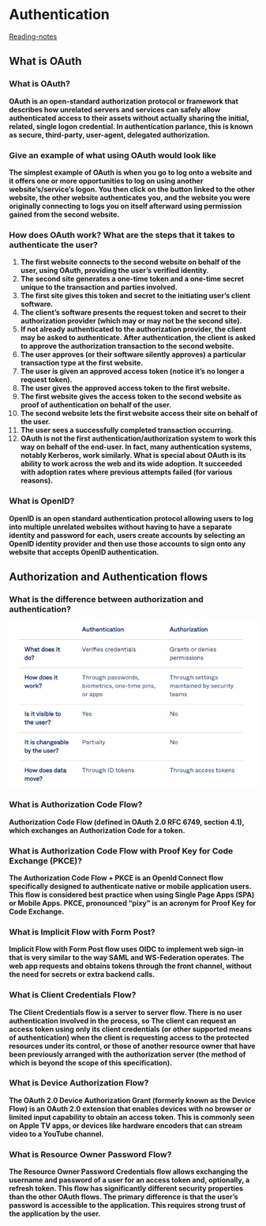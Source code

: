 # Authentication

[Reading-notes](https://odehyazan.github.io/reading-notes/)

## What is OAuth

### What is OAuth?

**OAuth is an open-standard authorization protocol or framework that describes how unrelated servers and services can safely allow authenticated access to their assets without actually sharing the initial, related, single logon credential. In authentication parlance, this is known as secure, third-party, user-agent, delegated authorization.**

### Give an example of what using OAuth would look like

**The simplest example of OAuth is when you go to log onto a website and it offers one or more opportunities to log on using another website’s/service’s logon. You then click on the button linked to the other website, the other website authenticates you, and the website you were originally connecting to logs you on itself afterward using permission gained from the second website.**

### How does OAuth work? What are the steps that it takes to authenticate the user?

1. **The first website connects to the second website on behalf of the user, using OAuth, providing the user’s verified identity.**
2. **The second site generates a one-time token and a one-time secret unique to the transaction and parties involved.**
3. **The first site gives this token and secret to the initiating user’s client software.**
4. **The client’s software presents the request token and secret to their authorization provider (which may or may not be the second site).**
5. **If not already authenticated to the authorization provider, the client may be asked to authenticate. After authentication, the client is asked to approve the authorization transaction to the second website.**
6. **The user approves (or their software silently approves) a particular transaction type at the first website.**
7. **The user is given an approved access token (notice it’s no longer a request token).**
8. **The user gives the approved access token to the first website.**
9. **The first website gives the access token to the second website as proof of authentication on behalf of the user.**
10. **The second website lets the first website access their site on behalf of the user.**
11. **The user sees a successfully completed transaction occurring.**
12. **OAuth is not the first authentication/authorization system to work this way on behalf of the end-user. In fact, many authentication systems, notably Kerberos, work similarly. What is special about OAuth is its ability to work across the web and its wide adoption. It succeeded with adoption rates where previous attempts failed (for various reasons).**

### What is OpenID?

**OpenID is an open standard authentication protocol allowing users to log into multiple unrelated websites without having to have a separate identity and password for each, users create accounts by selecting an OpenID identity provider and then use those accounts to sign onto any website that accepts OpenID authentication.**

## Authorization and Authentication flows

### What is the difference between authorization and authentication?

![auth](../img/auth.jpg)

### What is Authorization Code Flow?

**Authorization Code Flow (defined in OAuth 2.0 RFC 6749, section 4.1), which exchanges an Authorization Code for a token.**

### What is Authorization Code Flow with Proof Key for Code Exchange (PKCE)?

**The Authorization Code Flow + PKCE is an OpenId Connect flow specifically designed to authenticate native or mobile application users. This flow is considered best practice when using Single Page Apps (SPA) or Mobile Apps. PKCE, pronounced “pixy” is an acronym for Proof Key for Code Exchange.**

### What is Implicit Flow with Form Post?

**Implicit Flow with Form Post flow uses OIDC to implement web sign-in that is very similar to the way SAML and WS-Federation operates. The web app requests and obtains tokens through the front channel, without the need for secrets or extra backend calls.**

### What is Client Credentials Flow?

**The Client Credentials flow is a server to server flow. There is no user authentication involved in the process, so The client can request an access token using only its client credentials (or other supported means of authentication) when the client is requesting access to the protected resources under its control, or those of another resource owner that have been previously arranged with the authorization server (the method of which is beyond the scope of this specification).**

### What is Device Authorization Flow?

**The OAuth 2.0 Device Authorization Grant (formerly known as the Device Flow) is an OAuth 2.0 extension that enables devices with no browser or limited input capability to obtain an access token. This is commonly seen on Apple TV apps, or devices like hardware encoders that can stream video to a YouTube channel.**

### What is Resource Owner Password Flow?

**The Resource Owner Password Credentials flow allows exchanging the username and password of a user for an access token and, optionally, a refresh token. This flow has significantly different security properties than the other OAuth flows. The primary difference is that the user’s password is accessible to the application. This requires strong trust of the application by the user.**